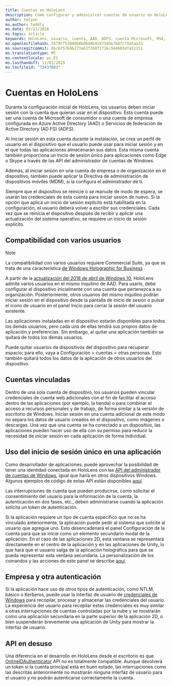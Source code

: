 ```yaml
---
title: Cuentas en HoloLens
description: Cómo configurar y administrar cuentas de usuario en HoloLens.
author: tmlyon
ms.author: toddly
ms.date: 03/21/2018
ms.topic: article
keywords: HoloLens, usuario, cuenta, AAD, ADFS, cuenta Microsoft, MSA, credenciales
ms.openlocfilehash: 5579cf53948b8bdbd4b41973dde7b8fc70a5aa31
ms.sourcegitcommit: 6bc6757b9b273a63f260f1716c944603dfa51151
ms.translationtype: MT
ms.contentlocale: es-ES
ms.lasthandoff: 11/01/2019
ms.locfileid: "73437083"
---
```

# <a name="accounts-on-hololens"></a>Cuentas en HoloLens

Durante la configuración inicial de HoloLens, los usuarios deben iniciar sesión con la cuenta que quieran usar en el dispositivo. Esta cuenta puede ser una cuenta de Microsoft de consumidor o una cuenta de empresa configurada en Azure Active Directory (AAD) o Servicios de federación de Active Directory (AD FS) (ADFS).

Al iniciar sesión en esta cuenta durante la instalación, se crea un perfil de usuario en el dispositivo que el usuario puede usar para iniciar sesión y en el que todas las aplicaciones almacenarán sus datos. Esta misma cuenta también proporciona un inicio de sesión único para aplicaciones como Edge o Skype a través de las API del administrador de cuentas de Windows.

Además, al iniciar sesión en una cuenta de empresa o de organización en el dispositivo, también puede aplicar la Directiva de administración de dispositivos móviles (MDM), si la configura el administrador de ti.

Siempre que el dispositivo se reinicie o se reanude de modo de espera, se usarán las credenciales de esta cuenta para iniciar sesión de nuevo. Si la opción que aplica un inicio de sesión explícito está habilitada en la configuración, el usuario deberá volver a escribir sus credenciales. Cada vez que se reinicia el dispositivo después de recibir y aplicar una actualización del sistema operativo, se requiere un inicio de sesión explícito.

## <a name="multi-user-support"></a>Compatibilidad con varios usuarios

>[!NOTE]
>La compatibilidad con varios usuarios requiere Commercial Suite, ya que se trata de una característica [de Windows Holographic for Business](https://docs.microsoft.com/hololens/hololens-upgrade-enterprise) .

A partir de la [actualización del 2018 de abril de Windows 10](release-notes-april-2018.md), HoloLens admite varios usuarios en el mismo inquilino de AAD. Para usarlo, debe configurar el dispositivo inicialmente con una cuenta que pertenezca a su organización. Posteriormente, otros usuarios del mismo inquilino podrán iniciar sesión en el dispositivo desde la pantalla de inicio de sesión o pulsar el icono de usuario en el panel Inicio para cerrar la sesión del usuario existente. 

Las aplicaciones instaladas en el dispositivo estarán disponibles para todos los demás usuarios, pero cada una de ellas tendrá sus propios datos de aplicación y preferencias. Sin embargo, al quitar una aplicación también se quitará de todos los demás usuarios. 

Puede quitar usuarios de dispositivos del dispositivo para recuperar espacio; para ello, vaya a Configuración > cuentas > otras personas. Esto también quitará todos los datos de la aplicación de otros usuarios del dispositivo. 

## <a name="linked-accounts"></a>Cuentas vinculadas

Dentro de una sola cuenta de dispositivo, los usuarios pueden vincular credenciales de cuenta web adicionales con el fin de facilitar el acceso dentro de las aplicaciones (por ejemplo, la tienda) o para combinar el acceso a recursos personales y de trabajo, de forma similar a la versión de escritorio de Windows. Iniciar sesión en una cuenta adicional de este modo no separa los datos de usuario creados en el dispositivo, como imágenes o descargas. Una vez que una cuenta se ha conectado a un dispositivo, las aplicaciones pueden hacer uso de ella con su permiso para reducir la necesidad de iniciar sesión en cada aplicación de forma individual.

## <a name="using-single-sign-on-within-an-app"></a>Uso del inicio de sesión único en una aplicación

Como desarrollador de aplicaciones, puede aprovechar la posibilidad de tener una identidad conectada en HoloLens con las [API del administrador de cuentas de Windows](https://msdn.microsoft.com/library/windows/apps/xaml/windows.security.authentication.web.core.aspx), igual que haría en otros dispositivos Windows. Algunos ejemplos de código de estas API están disponibles [aquí](https://go.microsoft.com/fwlink/p/?LinkId=620621).

Las interrupciones de cuenta que pueden producirse, como solicitar el consentimiento del usuario para la información de la cuenta, la autenticación en dos fases, etc., deben administrarse cuando la aplicación solicita un token de autenticación.

Si la aplicación requiere un tipo de cuenta específico que no se ha vinculado anteriormente, la aplicación puede pedir al sistema que solicite al usuario que agregue uno. Esto desencadenará el panel Configuración de la cuenta para que se inicie como un elemento secundario modal de la aplicación. En el caso de las aplicaciones 2D, esta ventana se representará directamente en el centro de la aplicación y en las aplicaciones de Unity, lo que hará que el usuario salga de la aplicación holográfica para que se pueda representar esta ventana secundaria. La personalización de los comandos y las acciones de este panel se describe [aquí](https://msdn.microsoft.com/library/windows/apps/windows.ui.applicationsettings.webaccountcommand.aspx).

## <a name="enterprise-and-other-authentication"></a>Empresa y otra autenticación

Si la aplicación hace uso de otros tipos de autenticación, como NTLM, básico o Kerberos, puede usar la interfaz de usuario de [credenciales de Windows](https://msdn.microsoft.com/library/windows/apps/windows.security.credentials.ui.aspx) para recopilar, procesar y almacenar las credenciales del usuario. La experiencia del usuario para recopilar estas credenciales es muy similar a otras interrupciones de cuentas controladas por la nube y se mostrarán como una aplicación secundaria en la parte superior de la aplicación 2D, o bien suspenderán brevemente una aplicación de Unity para mostrar la interfaz de usuario.

## <a name="deprecated-apis"></a>API en desuso

Una diferencia en el desarrollo en HoloLens desde el escritorio es que [OnlineIDAuthenticator](https://msdn.microsoft.com/library/windows/apps/windows.security.authentication.onlineid.onlineidauthenticator.aspx) API no es totalmente compatible. Aunque devolverá un token si la cuenta principal está en buen estado, las interrupciones como las descritas anteriormente no mostrarán ninguna interfaz de usuario para el usuario y no podrán autenticarse correctamente la cuenta.

